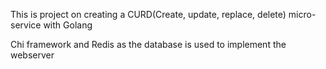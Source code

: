 This is project on creating a CURD(Create, update, replace, delete) micro-service with Golang

Chi framework and Redis as the database is used to implement the webserver

